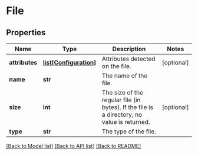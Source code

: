 # File

## Properties
Name | Type | Description | Notes
------------ | ------------- | ------------- | -------------
**attributes** | [**list[Configuration]**](Configuration.md) | Attributes detected on the file. | [optional] 
**name** | **str** | The name of the file. | 
**size** | **int** | The size of the regular file (in bytes). If the file is a directory, no value is returned. | [optional] 
**type** | **str** | The type of the file. | 

[[Back to Model list]](../README.md#documentation-for-models) [[Back to API list]](../README.md#documentation-for-api-endpoints) [[Back to README]](../README.md)


